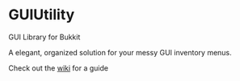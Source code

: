 # GUIUtility
GUI Library for Bukkit

A elegant, organized solution for your messy GUI inventory menus.

Check out the [wiki](https://github.com/VerduzcoTristan/GUIUtility/wiki) for a guide
